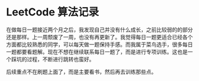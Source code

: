 # LeetCode 算法记录


在做每日一题接近两个月之后，我发现自己并没有什么成长，之前比较弱的的部分还是那样。上一周颓废了一周，也没有再更新了。我觉得每日一题更适合已经各个方面都比较熟悉的同学，可以每天做一题保持手感。而我属于菜鸟选手，很多每日一题都要看题解。现在不想在继续联系每日一题了，而是进行专项训练。这也是一个踩坑的过程，不断进行跳转也蛮好。


后续重点不在刷题上面了，而是主要看书，然后再去训练那些点。